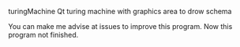turingMachine Qt
turing machine with graphics area to drow schema

You can make me advise at issues to improve this program.
Now this program not finished.
